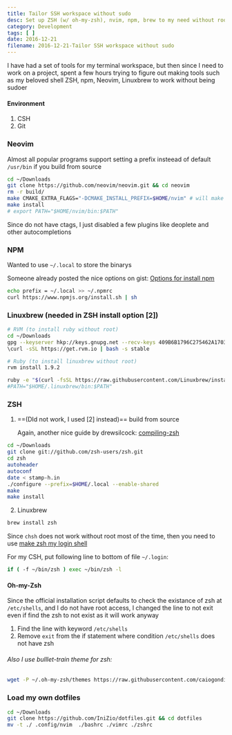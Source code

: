 ```yaml
---
title: Tailor SSH workspace without sudo
desc: Set up ZSH (w/ oh-my-zsh), nvim, npm, brew to my need without root access 
category: Development
tags: [ ]
date: 2016-12-21
filename: 2016-12-21-Tailor SSH workspace without sudo
---
```


I have had a set of tools for my terminal workspace, but then since I need to work on a project, spent a few hours trying to figure out making tools such as my beloved shell ZSH, npm, Neovim, Linuxbrew to work without being sudoer

#### Environment

1. CSH
2. Git

### Neovim

Almost all popular programs support setting a prefix insteead of default `/usr/bin` if you build from source

```sh
cd ~/Downloads
git clone https://github.com/neovim/neovim.git && cd neovim
rm -r build/
make CMAKE_EXTRA_FLAGS="-DCMAKE_INSTALL_PREFIX=$HOME/nvim" # will make the binary path ~/nvim/bin/nvim
make install
# export PATH="$HOME/nvim/bin:$PATH"
```

Since do not have ctags, I just disabled a few plugins like deoplete and other autocompletions 

### NPM

Wanted to use `~/.local` to store the binarys

Someone already posted the nice options on gist: [Options for install npm](https://gist.github.com/isaacs/579814)

```sh
echo prefix = ~/.local >> ~/.npmrc
curl https://www.npmjs.org/install.sh | sh
```

### Linuxbrew (needed in ZSH install option [2])

```sh
# RVM (to install ruby without root)
cd ~/Downloads
gpg --keyserver hkp://keys.gnupg.net --recv-keys 409B6B1796C275462A1703113804BB82D39DC0E3
\curl -sSL https://get.rvm.io | bash -s stable

# Ruby (to install linuxbrew without root)
rvm install 1.9.2

ruby -e "$(curl -fsSL https://raw.githubusercontent.com/Linuxbrew/install/master/install)"
#PATH="$HOME/.linuxbrew/bin:$PATH"
```



### ZSH

1. ==(DId not work, I used [2] instead)== build from source 

   Again, another nice guide by drewsilcock: [compiling-zsh](https://www.drewsilcock.co.uk/compiling-zsh)

```sh
cd ~/Downloads
git clone git://github.com/zsh-users/zsh.git
cd zsh
autoheader
autoconf
date < stamp-h.in
./configure --prefix=$HOME/.local --enable-shared
make
make install
```

2. Linuxbrew

```sh
brew install zsh
```



Since `chsh` does not work without root most of the time, then you need to use [make zsh my login shell](http://zsh.sourceforge.net/FAQ/zshfaq01.html#l8)

For my CSH, put following line to bottom of file `~/.login`: 

```sh
if ( -f ~/bin/zsh ) exec ~/bin/zsh -l
```

#### Oh-my-Zsh

Since the official installation script defaults to check the existance of zsh at `/etc/shells`, and I do not have root access, I changed the line to not exit even if find the zsh to not exist as it will work anyway

1. Find the line with keyword `/etc/shells`
2. Remove `exit` from the if statement where condition `/etc/shells` does not have zsh

###### Also I use bulllet-train theme for zsh:

```sh
wget -P ~/.oh-my-zsh/themes https://raw.githubusercontent.com/caiogondim/bullet-train-oh-my-zsh-theme/master/bullet-train.zsh-theme
```



### Load my own dotfiles

```sh
cd ~/Downloads
git clone https://github.com/IniZio/dotfiles.git && cd dotfiles
mv -t ./ .config/nvim  ./bashrc ./vimrc ./zshrc
```

